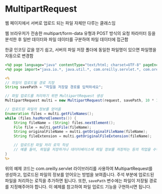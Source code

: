 # MultipartRequest

웹 페이지에서 서버로 업로드 되는 파일 자체만 다루는 클래스임

웹 브라우저가 전송한 multipart/form-data 유형과 POST 방식의 요청
파라미터 등을 분석한 후 일반 데이터와 파일 데이터를 구분하여 파일 데이터에 접근함

한글 인코딩 값을 얻기 쉽고, 서버의 파일 저장 폴더에 동일한 파일명이 있으면 파일명을 자동으로 변경함

```JSP
<%@ page language="java" contentType="text/html; charset=UTF-8" pageEncoding="UTF-8" %>
<%@ page import="java.io.*, java.util.*, com.oreilly.servlet.*, com.oreilly.servlet.multipart.*" %>

<%
// 파일이 업로드될 경로 지정
String savePath = "파일을 저장할 경로를 입력하세요";

// 파일 업로드를 처리하기 위한 MultipartRequest 생성
MultipartRequest multi = new MultipartRequest(request, savePath, 10 * 1024 * 1024, "UTF-8");

// 업로드된 파일의 정보를 얻어옴
Enumeration files = multi.getFileNames();
while (files.hasMoreElements()) {
    String fileName = (String) files.nextElement();
    File file = multi.getFile(fileName);
    String originalFileName = multi.getOriginalFileName(fileName);
    String fileExtension = multi.getOriginalFileExtension(fileName);

    // 업로드된 파일 처리 로직 작성
    // 예를 들어, 파일을 저장하거나 데이터베이스에 파일 정보를 저장하는 등의 작업을 수행할 수 있습니다.
}
%>

```

위의 예제 코드는 com.oreilly.servlet 라이브러리를 사용하여 MultipartRequest를 생성하고, 업로드된 파일의 정보를 얻어오는 방법을 보여줍니다. 주석 부분에 업로드된 파일을 처리하는 로직을 추가하면 됩니다. 또한, `savePath` 변수에는 파일이 저장될 경로를 지정해주어야 합니다. 이 예제를 참고하여 파일 업로드 기능을 구현하시면 됩니다.